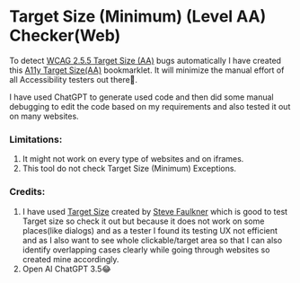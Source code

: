 # Target Size (Minimum) (Level AA) Checker(Web)
To detect [WCAG 2.5.5 Target Size (AA)](https://www.w3.org/WAI/WCAG22/Understanding/target-size-minimum.html) bugs automatically I have created this [A11y Target Size(AA)](https://cdpn.io/pen/debug/abXggVw?authentication_hash=DqADdepmNLGA) bookmarklet. It will minimize the manual effort of all Accessibility testers out there🙂. 

I have used ChatGPT to generate used code and then did some manual debugging to edit the code based on my requirements and also tested it out on many websites.

### Limitations:
1. It might not work on every type of websites and on iframes.
2. This tool do not check Target Size (Minimum) Exceptions.

### Credits:
1. I have used [Target Size](https://github.com/stevefaulkner/targetsize) created by [Steve Faulkner](https://github.com/stevefaulkner) which is good to test Target size so check it out but because it does not work on some places(like dialogs) and as a tester I found its testing UX not efficient and as I also want to see whole clickable/target area so that I can also identify overlapping cases clearly while going through websites so created mine accordingly.
2. Open AI ChatGPT 3.5😂

